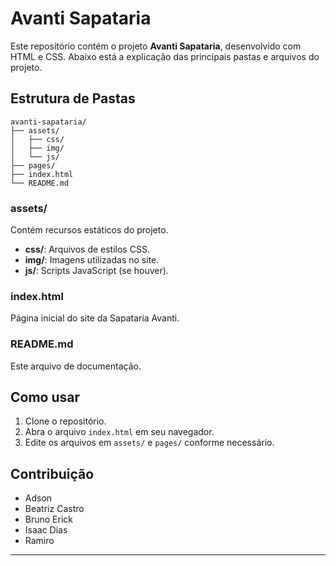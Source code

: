 # Avanti Sapataria

Este repositório contém o projeto **Avanti Sapataria**, desenvolvido com HTML e CSS. Abaixo está a explicação das principais pastas e arquivos do projeto.

## Estrutura de Pastas

```
avanti-sapataria/
├── assets/
│   ├── css/
│   ├── img/
│   └── js/
├── pages/
├── index.html
└── README.md
```

### assets/
Contém recursos estáticos do projeto.

- **css/**: Arquivos de estilos CSS.
- **img/**: Imagens utilizadas no site.
- **js/**: Scripts JavaScript (se houver).


### index.html
Página inicial do site da Sapataria Avanti.

### README.md
Este arquivo de documentação.

## Como usar

1. Clone o repositório.
2. Abra o arquivo `index.html` em seu navegador.
3. Edite os arquivos em `assets/` e `pages/` conforme necessário.

## Contribuição

- Adson
- Beatriz Castro
- Bruno Erick
- Isaac Dias
- Ramiro

---